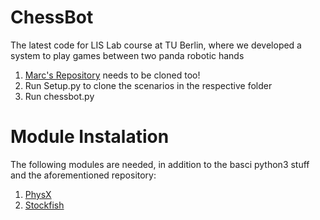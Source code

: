 # ChessBot
The latest code for LIS Lab course at TU Berlin, where we developed a system to play games between two panda robotic hands

1. [Marc's Repository](https://github.com/MarcToussaint/robotics-course) needs to be cloned too!
2. Run Setup.py to clone the scenarios in the respective folder
3. Run chessbot.py

# Module Instalation

The following modules are needed, in addition to the basci python3 stuff and the aforementioned repository:
1. [PhysX](https://github.com/MarcToussaint/rai-maintenance/blob/master/help/localSourceInstalls.md#PhysX)
2. [Stockfish](https://www.howtoinstall.me/ubuntu/18-04/stockfish/)
